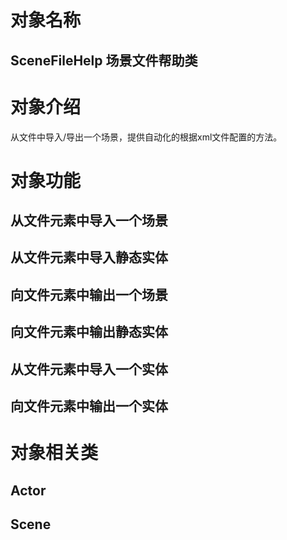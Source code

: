 # 对象名称
## SceneFileHelp 场景文件帮助类

# 对象介绍
从文件中导入/导出一个场景，提供自动化的根据xml文件配置的方法。

# 对象功能

## 从文件元素中导入一个场景
## 从文件元素中导入静态实体
## 向文件元素中输出一个场景
## 向文件元素中输出静态实体

## 从文件元素中导入一个实体
## 向文件元素中输出一个实体

# 对象相关类
## Actor
## Scene